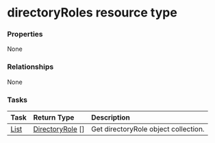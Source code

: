# directoryRoles resource type



### Properties
None

### Relationships
None


### Tasks

| Task		   | Return Type	|Description|
|:---------------|:--------|:----------|
|[List](../api/directoryrole_list.md) | [DirectoryRole](directoryrole.md) [] |Get directoryRole object collection. |

<!-- uuid: dd27d144-793b-4d80-ae3d-a73877183ee2
2015-10-09 18:34:12 UTC -->